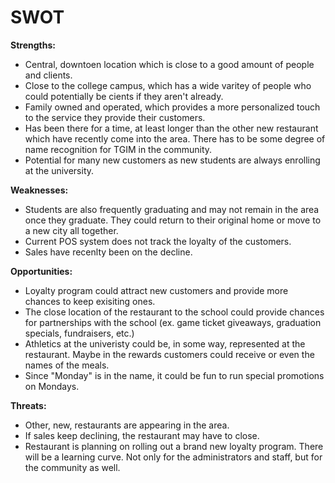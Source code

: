 # SWOT

**Strengths:**
 - Central, downtoen location which is close to a good amount of people and clients.
 - Close to the college campus, which has a wide varitey of people who could potentially be cients if they aren't already.
 - Family owned and operated, which provides a more personalized touch to the service they provide their customers.
 - Has been there for a time, at least longer than the other new restaurant which have recently come into the area. There has to be some degree of name recognition for TGIM in the community.
 - Potential for many new customers as new students are always enrolling at the university.

**Weaknesses:**
 - Students are also frequently graduating and may not remain in the area once they graduate. They could return to their original home or move to a new city all together.
 - Current POS system does not track the loyalty of the customers.
 - Sales have recenlty been on the decline.

**Opportunities:**
 - Loyalty program could attract new customers and provide more chances to keep exisiting ones.
 - The close location of the restaurant to the school could provide chances for partnerships with the school (ex. game ticket giveaways, graduation specials, fundraisers, etc.)
 - Athletics at the univeristy could be, in some way, represented at the restaurant. Maybe in the rewards customers could receive or even the names of the meals.
 - Since "Monday" is in the name, it could be fun to run special promotions on Mondays.

**Threats:**
 - Other, new, restaurants are appearing in the area. 
 - If sales keep declining, the restaurant may have to close.
 - Restaurant is planning on rolling out a brand new loyalty program. There will be a learning curve. Not only for the administrators and staff, but for the community as well. 